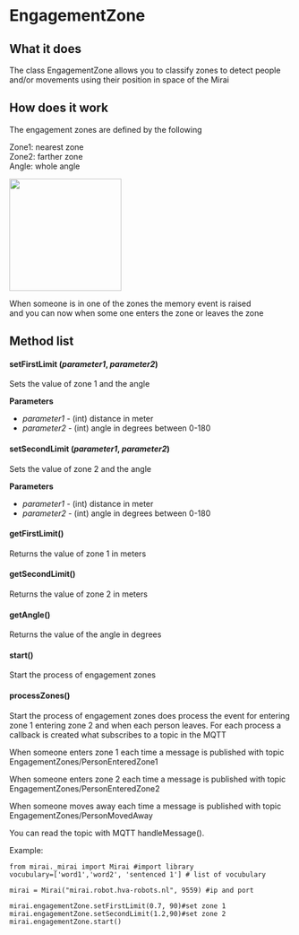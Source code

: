 # EngagementZone

## What it does
The class EngagementZone allows you to classify zones to detect people and/or movements using their position in space 
of the Mirai <pepper>


## How does it work
The engagement zones are defined by the following 
 
Zone1: nearest zone  
Zone2: farther zone  
Angle: whole angle  

<img src="https://gitlab.fdmci.hva.nl/balalib/images/-/raw/master/engage.png" width="200"><br>



When someone is in one of the zones the memory event is raised  
and you can now when some one enters the zone or leaves the zone 




## Method list


#### setFirstLimit (*parameter1*, *parameter2*)
Sets the value of zone 1 and the angle

__Parameters__
- *parameter1* - (int) distance in meter
- *parameter2* - (int) angle in degrees between 0-180


#### setSecondLimit (*parameter1*, *parameter2*)
Sets the value of zone 2 and the angle

__Parameters__
- *parameter1* - (int) distance in meter
- *parameter2* - (int) angle in degrees between 0-180


#### getFirstLimit()
Returns the value of zone 1 in meters


#### getSecondLimit()
Returns the value of zone 2 in meters  


#### getAngle()
Returns the value of the angle in degrees

#### start()
Start the process of engagement zones

#### processZones()
Start the process of engagement zones does process the event for entering zone 1 
entering zone 2 and when each person leaves.
For each process a callback is created what subscribes to a topic in the MQTT


When someone enters zone 1 each time a message is published with topic EngagementZones/PersonEnteredZone1  

When someone enters zone 2 each time a message is published with topic  
EngagementZones/PersonEnteredZone2  

When someone moves away each time a message is published with topic  
EngagementZones/PersonMovedAway  

You can read the topic with MQTT handleMessage().  



Example:
```
from mirai._mirai import Mirai #import library
vocubulary=['word1','word2', 'sentenced 1'] # list of vocubulary

mirai = Mirai("mirai.robot.hva-robots.nl", 9559) #ip and port

mirai.engagementZone.setFirstLimit(0.7, 90)#set zone 1
mirai.engagementZone.setSecondLimit(1.2,90)#set zone 2
mirai.engagementZone.start()

```
